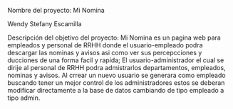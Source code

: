 
Nombre del proyecto: Mi Nomina

Wendy Stefany Escamilla

Descripción del objetivo del proyecto: Mi Nomina es un pagina web para empleados  y personal de RRHH donde el usuario-empleado podra descargar las nominas y avisos asi como ver sus percepcciones y ducciones de una forma facil y rapida; El usuario-administrador el cual se dirije al personal de RRHH podra admistrarlos departamentos, empleados, nominas y avisos. Al crrear un nuevo usuario se generara como empleado buscando tener un mejor control de los administradores estos se deberan modificar directamente a la base de datos cambiando de tipo empleado a tipo admin.